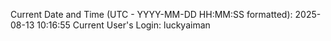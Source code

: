 Current Date and Time (UTC - YYYY-MM-DD HH:MM:SS formatted): 2025-08-13 10:16:55
Current User's Login: luckyaiman
